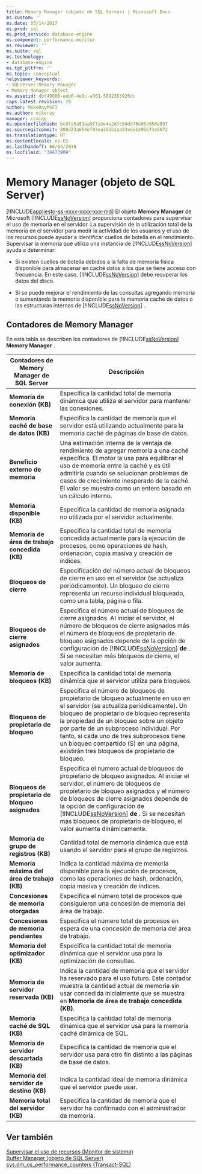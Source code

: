 ```yaml
---
title: Memory Manager (objeto de SQL Server) | Microsoft Docs
ms.custom: ''
ms.date: 03/14/2017
ms.prod: sql
ms.prod_service: database-engine
ms.component: performance-monitor
ms.reviewer: ''
ms.suite: sql
ms.technology:
- database-engine
ms.tgt_pltfrm: ''
ms.topic: conceptual
helpviewer_keywords:
- SQLServer:Memory Manager
- Memory Manager object
ms.assetid: dbf49000-eeb0-4e9c-a361-5092363920dc
caps.latest.revision: 29
author: MikeRayMSFT
ms.author: mikeray
manager: craigg
ms.openlocfilehash: bcd7a5a51aa9f7a3e4e2dfc84dd76e05a950e897
ms.sourcegitcommit: 808d23a654ef03ea16db1aa23edab496b73e5072
ms.translationtype: HT
ms.contentlocale: es-ES
ms.lasthandoff: 06/04/2018
ms.locfileid: "34473909"
---
```

# <a name="sql-server-memory-manager-object"></a>Memory Manager (objeto de SQL Server)
[!INCLUDE[appliesto-ss-xxxx-xxxx-xxx-md](../../includes/appliesto-ss-xxxx-xxxx-xxx-md.md)]
  El objeto **Memory Manager** de Microsoft [!INCLUDE[ssNoVersion](../../includes/ssnoversion-md.md)] proporciona contadores para supervisar el uso de memoria en el servidor. La supervisión de la utilización total de la memoria en el servidor para medir la actividad de los usuarios y el uso de los recursos puede ayudar a identificar cuellos de botella en el rendimiento. Supervisar la memoria que utiliza una instancia de [!INCLUDE[ssNoVersion](../../includes/ssnoversion-md.md)] ayuda a determinar:  
  
-   Si existen cuellos de botella debidos a la falta de memoria física disponible para almacenar en caché datos a los que se tiene acceso con frecuencia. En este caso, [!INCLUDE[ssNoVersion](../../includes/ssnoversion-md.md)] debe recuperar los datos del disco.  
  
-   Si se puede mejorar el rendimiento de las consultas agregando memoria o aumentando la memoria disponible para la memoria caché de datos o las estructuras internas de [!INCLUDE[ssNoVersion](../../includes/ssnoversion-md.md)] .  
  
## <a name="memory-manager-counters"></a>Contadores de Memory Manager  
 En esta tabla se describen los contadores de [!INCLUDE[ssNoVersion](../../includes/ssnoversion-md.md)] **Memory Manager** .  
  
|Contadores de Memory Manager de SQL Server|Descripción|  
|----------------------------------------|-----------------|  
|**Memoria de conexión (KB)**|Especifica la cantidad total de memoria dinámica que utiliza el servidor para mantener las conexiones.|  
|**Memoria caché de base de datos (KB)**|Especifica la cantidad de memoria que el servidor está utilizando actualmente para la memoria caché de páginas de base de datos.|  
|**Beneficio externo de memoria**| Una estimación interna de la ventaja de rendimiento de agregar memoria a una caché específica. El motor la usa para equilibrar el uso de memoria entre la caché y es útil admitirla cuando se solucionan problemas de casos de crecimiento inesperado de la caché. El valor se muestra como un entero basado en un cálculo interno. | 
|**Memoria disponible (KB)**|Especifica la cantidad de memoria asignada no utilizada por el servidor actualmente.|  
|**Memoria de área de trabajo concedida (KB)**|Especifica la cantidad total de memoria concedida actualmente para la ejecución de procesos, como operaciones de hash, ordenación, copia masiva y creación de índices.|  
|**Bloqueos de cierre**|Especificación del número actual de bloqueos de cierre en uso en el servidor (se actualiza periódicamente). Un bloqueo de cierre representa un recurso individual bloqueado, como una tabla, página o fila.|  
|**Bloqueos de cierre asignados**|Especifica el número actual de bloqueos de cierre asignados. Al iniciar el servidor, el número de bloqueos de cierre asignados más el número de bloqueos de propietario de bloqueo asignados depende de la opción de configuración de [!INCLUDE[ssNoVersion](../../includes/ssnoversion-md.md)] **de** . Si se necesitan más bloqueos de cierre, el valor aumenta.|  
|**Memoria de bloqueos (KB)**|Especifica la cantidad total de memoria dinámica que el servidor utiliza para bloqueos.|  
|**Bloqueos de propietario de bloqueo**|Especifica el número de bloqueos de propietario de bloqueo actualmente en uso en el servidor (se actualiza periódicamente). Un bloqueo de propietario de bloqueo representa la propiedad de un bloqueo sobre un objeto por parte de un subproceso individual. Por tanto, si cada uno de tres subprocesos tiene un bloqueo compartido (S) en una página, existirán tres bloqueos de propietario de bloqueo.|  
|**Bloqueos de propietario de bloqueo asignados**|Especifica el número actual de bloqueos de propietario de bloqueo asignados. Al iniciar el servidor, el número de bloqueos de propietario de bloqueo asignados y el número de bloqueos de cierre asignados depende de la opción de configuración de [!INCLUDE[ssNoVersion](../../includes/ssnoversion-md.md)] **de** . Si se necesitan más bloqueos de propietario de bloqueo, el valor aumenta dinámicamente.|  
|**Memoria de grupo de registros (KB)**|Cantidad total de memoria dinámica que está usando el servidor para el grupo de registros.| 
|**Memoria máxima del área de trabajo (KB)**|Indica la cantidad máxima de memoria disponible para la ejecución de procesos, como las operaciones de hash, ordenación, copia masiva y creación de índices.|  
|**Concesiones de memoria otorgadas**|Especifica el número total de procesos que consiguieron una concesión de memoria del área de trabajo.|  
|**Concesiones de memoria pendientes**|Especifica el número total de procesos en espera de una concesión de memoria del área de trabajo.|  
|**Memoria del optimizador (KB)**|Especifica la cantidad total de memoria dinámica que el servidor usa para la optimización de consultas.|  
|**Memoria de servidor reservada (KB)**|Indica la cantidad de memoria que el servidor ha reservado para el uso futuro. Este contador muestra la cantidad actual de memoria sin usar concedida inicialmente que se muestra en **Memoria de área de trabajo concedida (KB)**.|  
|**Memoria caché de SQL (KB)**|Especifica la cantidad total de memoria dinámica que el servidor usa para la memoria caché dinámica de SQL.|  
|**Memoria de servidor descartada (KB)**|Especifica la cantidad de memoria que el servidor usa para otro fin distinto a las páginas de base de datos.|  
|**Memoria del servidor de destino (KB)**|Indica la cantidad ideal de memoria dinámica que el servidor puede usar.|  
|**Memoria total del servidor (KB)**|Especifica la cantidad de memoria que el servidor ha confirmado con el administrador de memoria.|  
  
## <a name="see-also"></a>Ver también  
 [Supervisar el uso de recursos &#40;Monitor de sistema&#41;](../../relational-databases/performance-monitor/monitor-resource-usage-system-monitor.md)   
 [Buffer Manager (objeto de SQL Server)](../../relational-databases/performance-monitor/sql-server-buffer-manager-object.md)   
[sys.dm_os_performance_counters (Transact-SQL)](../../relational-databases/system-dynamic-management-views/sys-dm-os-performance-counters-transact-sql.md)  
  
